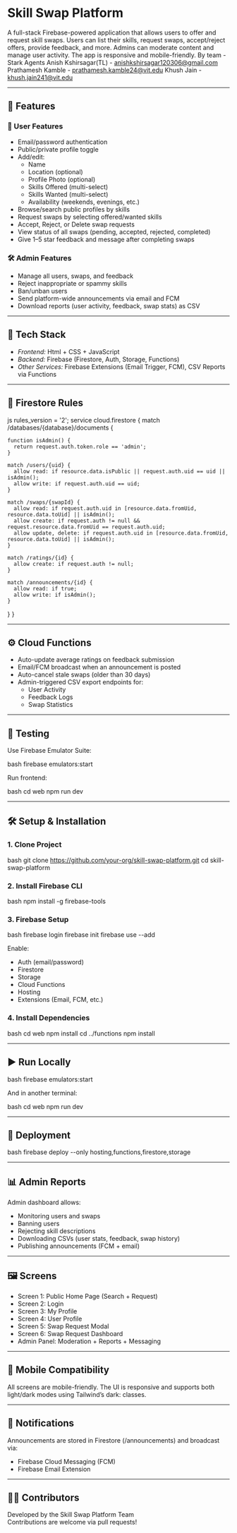 # Skill Swap Platform

A full-stack Firebase-powered application that allows users to offer and request skill swaps. Users can list their skills, request swaps, accept/reject offers, provide feedback, and more. Admins can moderate content and manage user activity. The app is responsive and mobile-friendly.
By team - Stark Agents
Anish Kshirsagar(TL) - anishkshirsagar120306@gmail.com
Prathamesh Kamble - prathamesh.kamble24@vit.edu
Khush Jain - khush.jain241@vit.edu

---

## 🚀 Features

### 👤 User Features
- Email/password authentication
- Public/private profile toggle
- Add/edit:
  - Name
  - Location (optional)
  - Profile Photo (optional)
  - Skills Offered (multi-select)
  - Skills Wanted (multi-select)
  - Availability (weekends, evenings, etc.)
- Browse/search public profiles by skills
- Request swaps by selecting offered/wanted skills
- Accept, Reject, or Delete swap requests
- View status of all swaps (pending, accepted, rejected, completed)
- Give 1–5 star feedback and message after completing swaps

### 🛠 Admin Features
- Manage all users, swaps, and feedback
- Reject inappropriate or spammy skills
- Ban/unban users
- Send platform-wide announcements via email and FCM
- Download reports (user activity, feedback, swap stats) as CSV

---

## 🔧 Tech Stack

- *Frontend:* Html + CSS + JavaScript
- *Backend:* Firebase (Firestore, Auth, Storage, Functions)
- *Other Services:* Firebase Extensions (Email Trigger, FCM), CSV Reports via Functions

---


## 🔐 Firestore Rules

js
rules_version = '2';
service cloud.firestore {
  match /databases/{database}/documents {

    function isAdmin() {
      return request.auth.token.role == 'admin';
    }

    match /users/{uid} {
      allow read: if resource.data.isPublic || request.auth.uid == uid || isAdmin();
      allow write: if request.auth.uid == uid;
    }

    match /swaps/{swapId} {
      allow read: if request.auth.uid in [resource.data.fromUid, resource.data.toUid] || isAdmin();
      allow create: if request.auth != null && request.resource.data.fromUid == request.auth.uid;
      allow update, delete: if request.auth.uid in [resource.data.fromUid, resource.data.toUid] || isAdmin();
    }

    match /ratings/{id} {
      allow create: if request.auth != null;
    }

    match /announcements/{id} {
      allow read: if true;
      allow write: if isAdmin();
    }
  }
}


---

## ⚙ Cloud Functions

- Auto-update average ratings on feedback submission
- Email/FCM broadcast when an announcement is posted
- Auto-cancel stale swaps (older than 30 days)
- Admin-triggered CSV export endpoints for:
  - User Activity
  - Feedback Logs
  - Swap Statistics

---

## 🧪 Testing

Use Firebase Emulator Suite:

bash
firebase emulators:start


Run frontend:

bash
cd web
npm run dev


---

## 🛠 Setup & Installation

### 1. Clone Project

bash
git clone https://github.com/your-org/skill-swap-platform.git
cd skill-swap-platform


### 2. Install Firebase CLI

bash
npm install -g firebase-tools


### 3. Firebase Setup

bash
firebase login
firebase init
firebase use --add


Enable:
- Auth (email/password)
- Firestore
- Storage
- Cloud Functions
- Hosting
- Extensions (Email, FCM, etc.)

### 4. Install Dependencies

bash
cd web
npm install
cd ../functions
npm install


---

## ▶ Run Locally

bash
firebase emulators:start


And in another terminal:

bash
cd web
npm run dev


---

## 🚀 Deployment

bash
firebase deploy --only hosting,functions,firestore,storage


---

## 📊 Admin Reports

Admin dashboard allows:
- Monitoring users and swaps
- Banning users
- Rejecting skill descriptions
- Downloading CSVs (user stats, feedback, swap history)
- Publishing announcements (FCM + email)

---

## 🖼 Screens

- Screen 1: Public Home Page (Search + Request)
- Screen 2: Login
- Screen 3: My Profile
- Screen 4: User Profile
- Screen 5: Swap Request Modal
- Screen 6: Swap Request Dashboard
- Admin Panel: Moderation + Reports + Messaging

---

## 📱 Mobile Compatibility

All screens are mobile-friendly. The UI is responsive and supports both light/dark modes using Tailwind’s dark: classes.

---

## 📣 Notifications

Announcements are stored in Firestore (/announcements) and broadcast via:
- Firebase Cloud Messaging (FCM)
- Firebase Email Extension

---


## 👨‍💻 Contributors

Developed by the Skill Swap Platform Team  
Contributions are welcome via pull requests!
